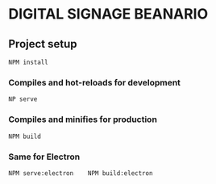 # DIGITAL SIGNAGE BEANARIO

## Project setup
```
NPM install
```

### Compiles and hot-reloads for development
```
NP serve
```

### Compiles and minifies for production
```
NPM build
```

### Same for Electron
```
NPM serve:electron    NPM build:electron
```
